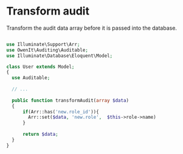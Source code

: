 # Transform audit


Transform the audit data array before it is passed into the database.


```php

use Illuminate\Support\Arr;
use OwenIt\Auditing\Auditable;
use Illuminate\Database\Eloquent\Model;

class User extends Model;
{
  use Auditable;
  
  // ...
  
  public function transformAudit(array $data)
  {
      if(Arr::has('new.role_id')){
        Arr::set($data, 'new.role',  $this->role->name)
      }
    
      return $data;
  }
}

```
